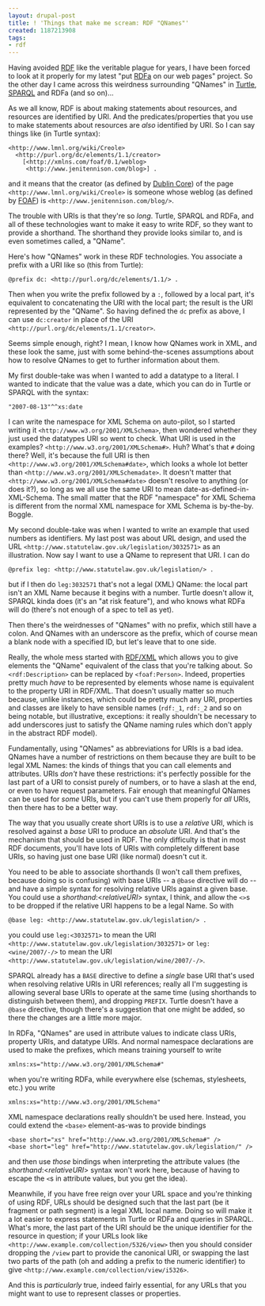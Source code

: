```yaml
---
layout: drupal-post
title: ! 'Things that make me scream: RDF "QNames"'
created: 1187213908
tags:
- rdf
---
```

Having avoided [RDF][1] like the veritable plague for years, I have been forced to look at it properly for my latest "put [RDFa][2] on our web pages" project. So the other day I came across this weirdness surrounding "QNames" in [Turtle][4], [SPARQL][5] and RDFa (and so on)...

As we all know, RDF is about making statements about resources, and resources are identified by URI. And the predicates/properties that you use to make statements about resources are *also* identified by URI. So I can say things like (in Turtle syntax):

    <http://www.lmnl.org/wiki/Creole>
      <http://purl.org/dc/elements/1.1/creator>
        [<http://xmlns.com/foaf/0.1/weblog>
         <http://www.jenitennison.com/blog>] .

and it means that the creator (as defined by [Dublin Core][6]) of the page `<http://www.lmnl.org/wiki/Creole>` is someone whose weblog (as defined by [FOAF][7]) is `<http://www.jenitennison.com/blog/>`.

[1]: http://en.wikipedia.org/wiki/Resource_Description_Framework "Wikipedia: Resource Description Framework"
[2]: http://en.wikipedia.org/wiki/RDFa "Wikipedia: RDFa"
[4]: http://www.dajobe.org/2004/01/turtle/ "Turtle: notation for RDF"
[5]: http://www.w3.org/TR/rdf-sparql-query/ "W3C: SPARQL: queries over RDF" 
[6]: http://www.dublincore.org/ "Dublin Core Metadata Initiative"
[7]: http://www.foaf-project.org/ "Friend of a Friend Project Page"
[8]: http://www.w3.org/TR/rdf-syntax-grammar/ "W3C: RDF/XML"

<!--break-->

The trouble with URIs is that they're so *long*. Turtle, SPARQL and RDFa, and all of these technologies want to make it easy to write RDF, so they want to provide a shorthand. The shorthand they provide looks similar to, and is even sometimes called, a "QName".

Here's how "QNames" work in these RDF technologies. You associate a prefix with a URI like so (this from Turtle):

    @prefix dc: <http://purl.org/dc/elements/1.1/> .

Then when you write the prefix followed by a `:`, followed by a local part, it's equivalent to concatenating the URI with the local part; the result is the URI represented by the "QName". So having defined the `dc` prefix as above, I can use `dc:creator` in place of the URI `<http://purl.org/dc/elements/1.1/creator>`.

Seems simple enough, right? I mean, I know how QNames work in XML, and these look the same, just with some behind-the-scenes assumptions about how to resolve QNames to get to further information about them.

My first double-take was when I wanted to add a datatype to a literal. I wanted to indicate that the value was a date, which you can do in Turtle or SPARQL with the syntax:

    "2007-08-13"^^xs:date

I can write the namespace for XML Schema on auto-pilot, so I started writing it `<http://www.w3.org/2001/XMLSchema>`, then wondered whether they just used the datatypes URI so went to check. What URI is used in the examples? `<http://www.w3.org/2001/XMLSchema#>`. Huh? What's that `#` doing there? Well, it's because the full URI is then `<http://www.w3.org/2001/XMLSchema#date>`, which looks a whole lot better than `<http://www.w3.org/2001/XMLSchemadate>`. It doesn't matter that `<http://www.w3.org/2001/XMLSchema#date>` doesn't resolve to anything (or does it?), so long as we all use the same URI to mean date-as-defined-in-XML-Schema. The small matter that the RDF "namespace" for XML Schema is different from the normal XML namespace for XML Schema is by-the-by. Boggle.

My second double-take was when I wanted to write an example that used numbers as identifiers. My last post was about URL design, and used the URL `<http://www.statutelaw.gov.uk/legislation/3032571>` as an illustration. Now say I want to use a QName to represent that URI. I can do

    @prefix leg: <http://www.statutelaw.gov.uk/legislation/> .

but if I then do `leg:3032571` that's not a legal (XML) QName: the local part isn't an XML Name because it begins with a number. Turtle doesn't allow it, SPARQL kinda does (it's an "at risk feature"), and who knows what RDFa will do (there's not enough of a spec to tell as yet).

Then there's the weirdnesses of "QNames" with no prefix, which still have a colon. And QNames with an underscore as the prefix, which of course mean a blank node with a specified ID, but let's leave that to one side.

Really, the whole mess started with [RDF/XML][8] which allows you to give elements the "QName" equivalent of the class that you're talking about. So `<rdf:Description>` can be replaced by `<foaf:Person>`. Indeed, properties pretty much *have* to be represented by elements whose name is equivalent to the property URI in RDF/XML. That doesn't usually matter so much because, unlike instances, which could be pretty much any URI, properties and classes are likely to have sensible names (`rdf:_1`, `rdf:_2` and so on being notable, but illustrative, exceptions: it really shouldn't be necessary to add underscores just to satisfy the QName naming rules which don't apply in the abstract RDF model).

Fundamentally, using "QNames" as abbreviations for URIs is a bad idea. QNames have a number of restrictions on them because they are built to be legal XML Names: the kinds of things that you  can call elements and attributes. URIs *don't* have these restrictions: it's perfectly possible for the last part of a URI to consist purely of numbers, or to have a slash at the end, or even to have request parameters. Fair enough that meaningful QNames can be used for *some* URIs, but if you can't use them properly for *all* URIs, then there has to be a better way.

The way that you usually create short URIs is to use a *relative* URI, which is resolved against a *base* URI to produce an *absolute* URI. And that's the mechanism that should be used in RDF. The only difficulty is that in most RDF documents, you'll have lots of URIs with completely different base URIs, so having just one base URI (like normal) doesn't cut it.

You need to be able to associate shorthands (I won't call them prefixes, because doing so is confusing) with base URIs -- a `@base` directive will do -- and have a simple syntax for resolving relative URIs against a given base. You could use a *shorthand*:<*relativeURI*> syntax, I think, and allow the `<>`s to be dropped if the relative URI happens to be a legal Name. So with

    @base leg: <http://www.statutelaw.gov.uk/legislation/> .

you could use `leg:<3032571>` to mean the URI `<http://www.statutelaw.gov.uk/legislation/3032571>` or `leg:<wine/2007/-/>` to mean the URI `<http://www.statutelaw.gov.uk/legislation/wine/2007/-/>`.

SPARQL already has a `BASE` directive to define a *single* base URI that's used when resolving relative URIs in URI references; really all I'm suggesting is allowing several base URIs to operate at the same time (using shorthands to distinguish between them), and dropping `PREFIX`. Turtle doesn't have a `@base` directive, though there's a suggestion that one might be added, so there the changes are a little more major.

In RDFa, "QNames" are used in attribute values to indicate class URIs, property URIs, and datatype URIs. And normal namespace declarations are used to make the prefixes, which means training yourself to write

    xmlns:xs="http://www.w3.org/2001/XMLSchema#"

when you're writing RDFa, while everywhere else (schemas, stylesheets, etc.) you write

    xmlns:xs="http://www.w3.org/2001/XMLSchema"

XML namespace declarations really shouldn't be used here. Instead, you could extend the `<base>` element-as-was to provide bindings

    <base short="xs" href="http://www.w3.org/2001/XMLSchema#" />
    <base short="leg" href="http://www.statutelaw.gov.uk/legislation/" />

and then use *those* bindings when interpreting the attribute values (the *shorthand*:<*relativeURI*> syntax won't work here, because of having to escape the `<`s in attribute values, but you get the idea).

Meanwhile, if you have free reign over your URL space and you're thinking of using RDF, URLs should be designed such that the last part (be it fragment or path segment) is a legal XML local name. Doing so will make it a lot easier to express statements in Turtle or RDFa and queries in SPARQL. What's more, the last part of the URI should be the unique identifier for the resource in question; if your URLs look like `<http://www.example.com/collection/5326/view>` then you should consider dropping the `/view` part to provide the canonical URI, or swapping the last two parts of the path (oh and adding a prefix to the numeric identifier) to give `<http://www.example.com/collection/view/i5326>`.

And this is *particularly* true, indeed fairly essential, for any URLs that you might want to use to represent classes or properties.
